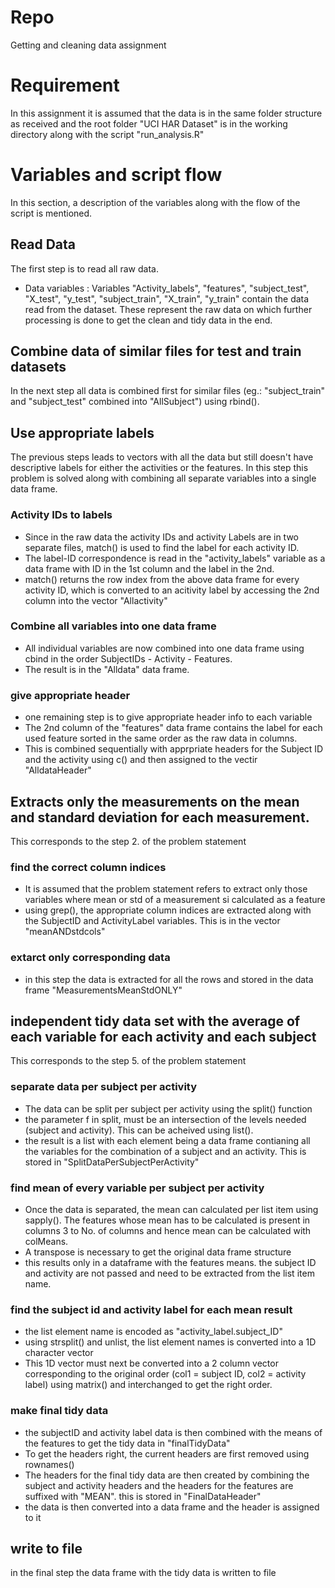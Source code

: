 # Repo
Getting and cleaning data assignment

# Requirement
In this assignment it is assumed that the data is in the same folder structure as received and the root folder "UCI HAR Dataset" is in the working directory along with the script "run_analysis.R"

# Variables and script flow
In this section, a description of the variables along with the flow of the script is mentioned.

## Read Data
The first step is to read all raw data.
* Data variables : Variables "Activity_labels", "features", "subject_test", "X_test", "y_test", "subject_train", "X_train", "y_train" contain the data read from the dataset. These represent the raw data on which further processing is done to get the clean and tidy data in the end.

## Combine data of similar files for test and train datasets
In the next step all data is combined first for similar files (eg.: "subject_train" and "subject_test" combined into "AllSubject") using rbind().

## Use appropriate labels
The previous steps leads to vectors with all the data but still doesn't have descriptive labels for either the activities or the features. In this step this problem is solved along with combining all separate variables into a single data frame.
### Activity IDs to labels
* Since in the raw data the activity IDs and activity Labels are in two separate files, match() is used to find the label for each activity ID.
* The label-ID correspondence is read in the "activity_labels" variable as a data frame with ID in the 1st column and the label in the 2nd.
* match() returns the row index from the above data frame for every activity ID, which is converted to an acitivity label by accessing the 2nd column into the vector "Allactivity"
### Combine all variables into one data frame
* All individual variables are now combined into one data frame using cbind in the order SubjectIDs - Activity - Features.
* The result is in the "Alldata" data frame.
### give appropriate header
* one remaining step is to give appropriate header info to each variable
* The 2nd column of the "features" data frame contains the label for each used feature sorted in the same order as the raw data in columns.
* This is combined sequentially with apprpriate headers for the Subject ID and the activity using c() and then assigned to the vectir "AlldataHeader"

## Extracts only the measurements on the mean and standard deviation for each measurement. 
This corresponds to the step 2. of the problem statement
### find the correct column indices
* It is assumed that the problem statement refers to extract only those variables where mean or std of a measurement si calculated as a feature
* using grep(), the appropriate column  indices are extracted along with the SubjectID and ActivityLabel variables. This is in the vector "meanANDstdcols"
### extarct only corresponding data
* in this step the data is extracted for all the rows and stored in the data frame "MeasurementsMeanStdONLY"

##  independent tidy data set with the average of each variable for each activity and each subject
This corresponds to the step 5. of the problem statement
### separate data per subject per activity
* The data can be split per subject per activity using the split() function
* the parameter f in split, must be an intersection of the levels needed (subject and activity). This can be acheived using list().
* the result is a list with each element being a data frame contianing all the variables for the combination of a subject and an activity. This is stored in "SplitDataPerSubjectPerActivity"
### find mean of every variable per subject per activity
* Once the data is separated, the mean can calculated per list item using sapply(). The features whose mean has to be calculated is present in columns 3 to No. of columns and hence mean can be calculated with colMeans.
* A transpose is necessary to get the original data frame structure
* this results only in a dataframe with the features means. the subject ID and activity are not passed and need to be extracted from the list item name.
### find the subject id and activity label for each mean result
* the list element name is encoded as "activity_label.subject_ID"
* using strsplit() and unlist, the list element names is converted into a 1D character vector
* This 1D vector must next be converted into a 2 column vector corresponding to the original order (col1 = subject ID, col2 = activity label) using matrix() and interchanged to get the right order.
### make final tidy data
* the subjectID and activity label data is then combined with the means of the features to get the tidy data in "finalTidyData"
* To get the headers right, the current headers are first removed using rownames()
* The headers for the final tidy data are then created by combining the subject and activity headers and the headers for the features are suffixed with "MEAN". this is stored in "FinalDataHeader"
* the data is then converted into a data frame and the header is assigned to it

## write to file
in the final step the data frame with the tidy data is written to file

